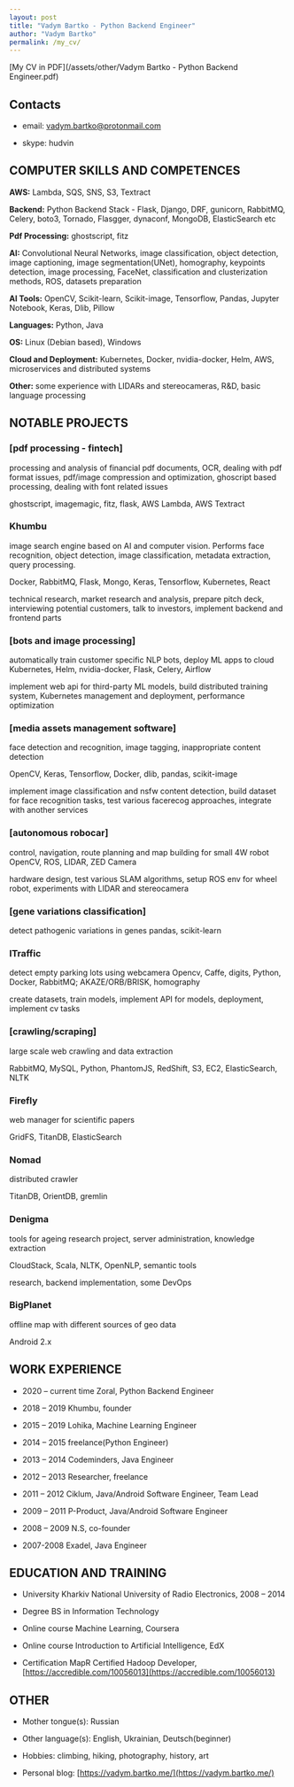 ```yaml
---
layout: post
title: "Vadym Bartko - Python Backend Engineer"
author: "Vadym Bartko"
permalink: /my_cv/
---
```



[My CV in PDF](/assets/other/Vadym Bartko - Python Backend Engineer.pdf)


## Contacts
* email: [vadym.bartko@protonmail.com](vadym.bartko@protonmail.com)

* skype: hudvin


## COMPUTER SKILLS AND COMPETENCES
**AWS:**
Lambda, SQS, SNS, S3, Textract

**Backend:**
Python Backend Stack - Flask, Django, DRF, gunicorn, RabbitMQ, Celery,
boto3, Tornado, Flasgger, dynaconf, MongoDB, ElasticSearch etc

**Pdf Processing:**
ghostscript, fitz

**AI:**
Convolutional Neural Networks, image classification, object detection, image
captioning, image segmentation(UNet), homography, keypoints detection,
image processing, FaceNet, classification and clusterization methods, ROS,
datasets preparation

**AI Tools:**
OpenCV, Scikit-learn, Scikit-image, Tensorflow, Pandas, Jupyter Notebook,
Keras, Dlib, Pillow

**Languages:**
Python, Java

**OS:**
Linux (Debian based), Windows

**Cloud and Deployment:**
Kubernetes, Docker, nvidia-docker, Helm, AWS, microservices and distributed systems

**Other:**
some experience with LIDARs and stereocameras, R&D, basic language
processing



## NOTABLE PROJECTS
### [pdf processing - fintech]
processing and analysis of financial pdf documents, OCR, dealing with pdf
format issues, pdf/image compression and optimization, ghoscript based
processing, dealing with font related issues

ghostscript, imagemagic, fitz, flask, AWS Lambda, AWS Textract

### Khumbu
image search engine based on AI and computer vision. Performs face
recognition, object detection, image classification, metadata extraction, query
processing.

Docker, RabbitMQ, Flask, Mongo, Keras, Tensorflow, Kubernetes, React

technical research, market research and analysis, prepare pitch deck,
interviewing potential customers, talk to investors, implement backend and
frontend parts

### [bots and image processing]
automatically train customer specific NLP bots, deploy ML apps to cloud
Kubernetes, Helm, nvidia-docker, Flask, Celery, Airflow

implement web api for third-party ML models, build distributed training system, Kubernetes management and deployment, performance optimization

### [media assets management software]
face detection and recognition, image tagging, inappropriate content detection

OpenCV, Keras, Tensorflow, Docker, dlib, pandas, scikit-image

implement image classification and nsfw content detection, build dataset for
face recognition tasks, test various facerecog approaches, integrate with
another services

### [autonomous robocar]
control, navigation, route planning and map building for small 4W robot
OpenCV, ROS, LIDAR, ZED Camera

hardware design, test various SLAM algorithms, setup ROS env for wheel
robot, experiments with LIDAR and stereocamera

### [gene variations classification]
detect pathogenic variations in genes
pandas, scikit-learn

### ITraffic
detect empty parking lots using webcamera
Opencv, Caffe, digits, Python, Docker, RabbitMQ; AKAZE/ORB/BRISK,
homography

create datasets, train models, implement API for models, deployment,
implement cv tasks

### [crawling/scraping]
large scale web crawling and data extraction

RabbitMQ, MySQL, Python, PhantomJS, RedShift, S3, EC2, ElasticSearch,
NLTK

### Firefly
web manager for scientific papers

GridFS, TitanDB, ElasticSearch

### Nomad
distributed crawler

TitanDB, OrientDB, gremlin

### Denigma
tools for ageing research project, server administration, knowledge extraction

CloudStack, Scala, NLTK, OpenNLP, semantic tools

research, backend implementation, some DevOps

### BigPlanet
offline map with different sources of geo data

Android 2.x





## WORK EXPERIENCE
* 2020 – current time Zoral, Python Backend Engineer

* 2018 – 2019 Khumbu, founder

* 2015 – 2019 Lohika, Machine Learning Engineer

* 2014 – 2015 freelance(Python Engineer)

* 2013 – 2014 Codeminders, Java Engineer

* 2012 – 2013 Researcher, freelance

* 2011 – 2012 Ciklum, Java/Android Software Engineer, Team Lead

* 2009 – 2011 P-Product, Java/Android Software Engineer

* 2008 – 2009 N.S, co-founder

* 2007-2008 Exadel, Java Engineer


## EDUCATION AND TRAINING
* University Kharkiv National University of Radio Electronics, 2008 – 2014

* Degree BS in Information Technology

* Online course Machine Learning, Coursera

* Online course Introduction to Artificial Intelligence, EdX

* Certification MapR Certified Hadoop Developer, [https://accredible.com/10056013](https://accredible.com/10056013)

## OTHER
* Mother tongue(s): Russian

* Other language(s): English, Ukrainian, Deutsch(beginner)

* Hobbies: climbing, hiking, photography, history, art

* Personal blog: [https://vadym.bartko.me/](https://vadym.bartko.me/)
